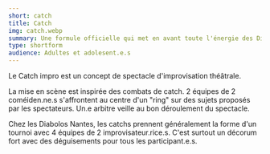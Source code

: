 ```yaml
---
short: catch
title: Catch
img: catch.webp
summary: Une formule officielle qui met en avant toute l'énergie des Diabolos Nantes.
type: shortform
audience: Adultes et adolesent.e.s
---
```


Le Catch impro est un concept de spectacle d'improvisation théâtrale. 

La mise en scène est inspirée des combats de catch. 2 équipes de 2 coméiden.ne.s s'affrontent au centre d'un "ring" sur des sujets proposés par les spectateurs. Un.e arbitre veille au bon déroulement du spectacle. 

Chez les Diabolos Nantes, les catchs prennent généralement la forme d'un tournoi avec 4 équipes de 2 improvisateur.rice.s. C'est surtout un décorum fort avec des déguisements pour tous les participant.e.s.
